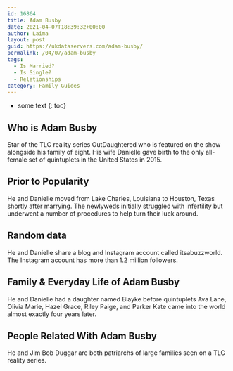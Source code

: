 ```yaml
---
id: 16864
title: Adam Busby
date: 2021-04-07T18:39:32+00:00
author: Laima
layout: post
guid: https://ukdataservers.com/adam-busby/
permalink: /04/07/adam-busby
tags:
  - Is Married?
  - Is Single?
  - Relationships
category: Family Guides
---
```


* some text
{: toc}


## Who is Adam Busby
                  
                  
                  
Star of the TLC reality series OutDaughtered who is featured on the show alongside his family of eight. His wife Danielle gave birth to the only all-female set of quintuplets in the United States in 2015.
                  
              
            
              
            
                
                
                
## Prior to Popularity
                  
                  
                  
He and Danielle moved from Lake Charles, Louisiana to Houston, Texas shortly after marrying. The newlyweds initially struggled with infertility but underwent a number of procedures to help turn their luck around.
                  
              
            
              
            
                
                
                
## Random data
                  
                  
                  
He and Danielle share a blog and Instagram account called itsabuzzworld. The Instagram account has more than 1.2 million followers.
                  
              
            
              
            
                
                
                
## Family & Everyday Life of Adam Busby
                  
                  
                  
He and Danielle had a daughter named Blayke before quintuplets Ava Lane, Olivia Marie, Hazel Grace, Riley Paige, and Parker Kate came into the world almost exactly four years later.
                  
              
            
              
            
                
                
                
## People Related With Adam Busby
                  
                  
                  
He and Jim Bob Duggar are both patriarchs of large families seen on a TLC reality series.
                  
              
            
              
            
                
              
            
              
              
            
            
              
            
          
          
          